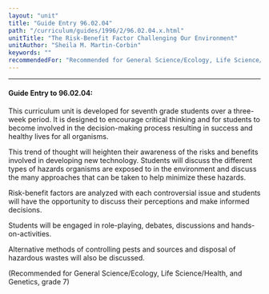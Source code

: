 ```yaml
---
layout: "unit"
title: "Guide Entry 96.02.04"
path: "/curriculum/guides/1996/2/96.02.04.x.html"
unitTitle: "The Risk-Benefit Factor Challenging Our Environment"
unitAuthor: "Sheila M. Martin-Corbin"
keywords: ""
recommendedFor: "Recommended for General Science/Ecology, Life Science/Health, and Genetics, grade 7"
---
```

<body>
<hr/>
 <h4>
  Guide Entry to 96.02.04:
 </h4>
 This curriculum unit is developed for seventh grade students over a three-week period. It is designed to encourage critical thinking and for students to become involved in the decision-making process resulting in success and healthy lives for all organisms.
 <p>
  This trend of thought will heighten their awareness of the risks and benefits involved in developing new technology. Students will discuss the different types of hazards organisms are exposed to in the environment and discuss the many approaches that can be taken to help minimize these hazards.
 </p>
 <p>
  Risk-benefit factors are analyzed with each controversial issue and students will have the opportunity to discuss their perceptions and make informed decisions.
 </p>
 <p>
  Students will be engaged in role-playing, debates, discussions and hands-on-activities.
 </p>
 <p>
  Alternative methods of controlling pests and sources and disposal of hazardous wastes will also be discussed.
 </p>
 <p>
  (Recommended for General Science/Ecology, Life Science/Health, and Genetics, grade 7)
 </p>

</body>